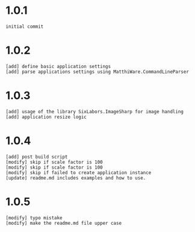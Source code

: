 1.0.1
=====
	initial commit
1.0.2
=====
	[add] define basic application settings 
	[add] parse applications settings using MatthiWare.CommandLineParser
1.0.3
=====
	[add] usage of the library SixLabors.ImageSharp for image handling
	[add] application resize logic
1.0.4
=====
	[add] post build script
	[modify] skip if scale factor is 100 
	[modify] skip if scale factor is 100 
	[modify] skip if failed to create application instance
	[update] readme.md includes examples and how to use.
1.0.5
=====
	[modify] typo mistake
	[modify] make the readme.md file upper case